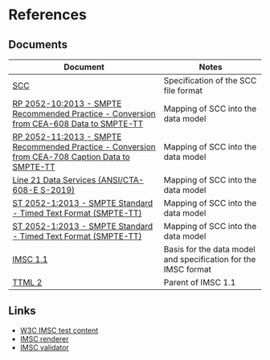 # References

## Documents

| Document                                                                                                                                        | Notes                                                          |
|-------------------------------------------------------------------------------------------------------------------------------------------------|----------------------------------------------------------------|
| [SCC](https://docs.inqscribe.com/2.2/format_scc.html)                                                                                           | Specification of the SCC file format                           |
| [RP 2052-10:2013 - SMPTE Recommended Practice - Conversion from CEA-608 Data to SMPTE-TT](https://ieeexplore.ieee.org/document/7289645)         | Mapping of SCC into the data model                             |
| [RP 2052-11:2013 - SMPTE Recommended Practice - Conversion from CEA-708 Caption Data to SMPTE-TT](https://ieeexplore.ieee.org/document/7290363) | Mapping of SCC into the data model                             |
| [Line 21 Data Services (ANSI/CTA-608-E S-2019)](https://shop.cta.tech/products/line-21-data-services)                                           | Mapping of SCC into the data model                             |
| [ST 2052-1:2013 - SMPTE Standard - Timed Text Format (SMPTE-TT)](https://ieeexplore.ieee.org/document/7291854)                                  | Mapping of SCC into the data model                             |
| [ST 2052-1:2013 - SMPTE Standard - Timed Text Format (SMPTE-TT)](https://ieeexplore.ieee.org/document/7291854)                                  | Mapping of SCC into the data model                             |
| [IMSC 1.1](https://www.w3.org/TR/ttml-imsc1.1/)                                                                                                 | Basis for the data model and specification for the IMSC format |
| [TTML 2](https://www.w3.org/TR/ttml2/)                                                                                                          | Parent of IMSC 1.1                                             |

## Links

* [W3C IMSC test content](https://github.com/w3c/imsc-tests)
* [IMSC renderer](http://sandflow.com/imsc1proc/index.html)
* [IMSC validator](https://apps.sandflow.com/imscV/)
